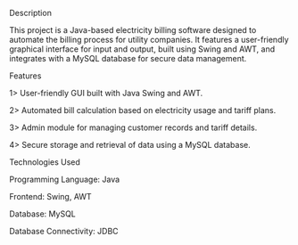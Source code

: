 Description


This project is a Java-based electricity billing software designed to automate the billing process for utility companies. It features a user-friendly graphical interface for input and output, built using Swing and AWT, and integrates with a MySQL database for secure data management.

Features

1> User-friendly GUI built with Java Swing and AWT.

2> Automated bill calculation based on electricity usage and tariff plans.

3> Admin module for managing customer records and tariff details.

4> Secure storage and retrieval of data using a MySQL database.


Technologies Used

Programming Language: Java

Frontend: Swing, AWT

Database: MySQL

Database Connectivity: JDBC
